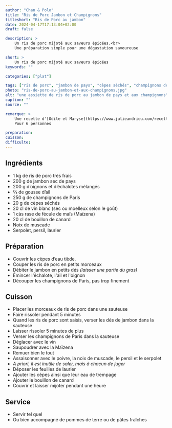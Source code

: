 ```yaml
---
author: "Chan & Polo"
title: "Ris de Porc Jambon et Champignons"
titleshort: "Ris de Porc au jambon"
date: 2024-04-17T17:13:04+02:00
draft: false

description: >
    Un ris de porc mijoté aux saveurs épicées.<br>
    Une préparation simple pour une dégustation savoureuse

short: >
    Un ris de porc mijoté aux saveurs épicées
keywords: ""

categories: ["plat"]

tags: ["ris de porc", "jambon de pays", "cèpes séchés", "champignons de paris", "bouillon de canard","épices"]
photo: "ris-de-porc-au-jambon-et-aux-champignons.jpg"
alt: "une assiette de ris de porc au jambon de pays et aux champignons"
caption: ""
source: ""

remarque: >
    Une recette d'[Odile et Maryse](https://www.julieandrieu.com/recettes/ris-de-porc-aux-jambon-et-champignons-dodile-et-maryse)<br>
    Pour 6 personnes

preparation: 
cuisson: 
difficulte:
---
```



## Ingrédients
- 1 kg de ris de porc très frais
- 200 g de jambon sec de pays
- 200 g d’oignons et d’échalotes mélangés
- &frac23; de gousse d’ail
- 250 g de champignons de Paris
- 20 g de cèpes séchés
- 20 cl de vin blanc (sec ou moelleux selon le goût)
- 1 càs rase de fécule de maïs (Maïzena)
- 20 cl de bouillon de canard
- Noix de muscade
- Serpolet, persil, laurier
## Préparation
- Couvrir les cèpes d’eau tiède. 
- Couper les ris de porc en petits morceaux
- Débiter le jambon en petits dés *(laisser une partie du gras)*
- Émincer l'échalote, l'ail et l'oignon
- Découper les champignons de Paris, pas trop finement
## Cuisson
- Placer les morceaux de ris de porc dans une sauteuse
- Faire rissoler pendant 5 minutes
- Quand les ris de porc sont saisis, verser les dés de jambon dans la sauteuse
- Laisser rissoler 5 minutes de plus
- Verser les champignons de Paris dans la sauteuse
- Déglacer avec le vin
- Saupoudrer avec la Maïzena
- Remuer bien le tout
- Assaisonner avec le poivre, la noix de muscade, le persil et le serpolet
- *A priori, il est inutile de saler, mais à chacun de juger*
- Déposer les feuilles de laurier
- Ajouter les cèpes ainsi que leur eau de trempage
- Ajouter le bouillon de canard
- Couvrir et laisser mijoter pendant une heure
## Service
- Servir tel quel
- Ou bien accompagné de pommes de terre ou de pâtes fraîches
